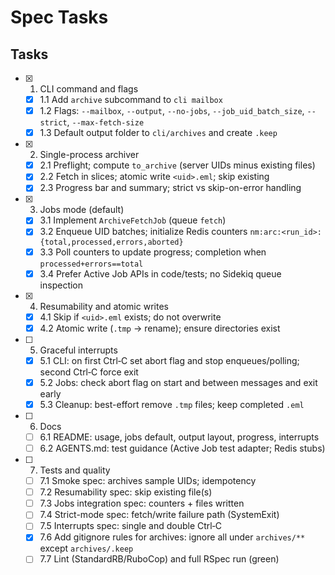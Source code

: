 # Spec Tasks

## Tasks

- [x] 1. CLI command and flags
  - [x] 1.1 Add `archive` subcommand to `cli mailbox`
  - [x] 1.2 Flags: `--mailbox`, `--output`, `--no-jobs`, `--job_uid_batch_size`, `--strict`, `--max-fetch-size`
  - [x] 1.3 Default output folder to `cli/archives` and create `.keep`

- [x] 2. Single-process archiver
  - [x] 2.1 Preflight; compute `to_archive` (server UIDs minus existing files)
  - [x] 2.2 Fetch in slices; atomic write `<uid>.eml`; skip existing
  - [x] 2.3 Progress bar and summary; strict vs skip-on-error handling

- [x] 3. Jobs mode (default)
  - [x] 3.1 Implement `ArchiveFetchJob` (queue `fetch`)
  - [x] 3.2 Enqueue UID batches; initialize Redis counters `nm:arc:<run_id>:{total,processed,errors,aborted}`
  - [x] 3.3 Poll counters to update progress; completion when `processed+errors==total`
  - [x] 3.4 Prefer Active Job APIs in code/tests; no Sidekiq queue inspection

- [x] 4. Resumability and atomic writes
  - [x] 4.1 Skip if `<uid>.eml` exists; do not overwrite
  - [x] 4.2 Atomic write (`.tmp` → rename); ensure directories exist

- [ ] 5. Graceful interrupts
  - [x] 5.1 CLI: on first Ctrl‑C set abort flag and stop enqueues/polling; second Ctrl‑C force exit
  - [x] 5.2 Jobs: check abort flag on start and between messages and exit early
  - [x] 5.3 Cleanup: best-effort remove `.tmp` files; keep completed `.eml`

- [ ] 6. Docs
  - [ ] 6.1 README: usage, jobs default, output layout, progress, interrupts
  - [ ] 6.2 AGENTS.md: test guidance (Active Job test adapter; Redis stubs)

- [ ] 7. Tests and quality
  - [ ] 7.1 Smoke spec: archives sample UIDs; idempotency
  - [ ] 7.2 Resumability spec: skip existing file(s)
  - [ ] 7.3 Jobs integration spec: counters + files written
  - [ ] 7.4 Strict-mode spec: fetch/write failure path (SystemExit)
  - [ ] 7.5 Interrupts spec: single and double Ctrl‑C
  - [x] 7.6 Add gitignore rules for archives: ignore all under `archives/**` except `archives/.keep`
  - [ ] 7.7 Lint (StandardRB/RuboCop) and full RSpec run (green)
